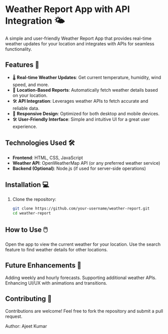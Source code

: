 # Weather Report App with API Integration 🌤️

A simple and user-friendly Weather Report App that provides real-time weather updates for your location and integrates with APIs for seamless functionality.

## Features 🚀
- 🌡️ **Real-time Weather Updates**: Get current temperature, humidity, wind speed, and more.
- 📍 **Location-Based Reports**: Automatically fetch weather details based on your location.
- 🛠️ **API Integration**: Leverages weather APIs to fetch accurate and reliable data.
- 🎨 **Responsive Design**: Optimized for both desktop and mobile devices.
- 🛠️ **User-Friendly Interface**: Simple and intuitive UI for a great user experience.

## Technologies Used 🛠️
- **Frontend**: HTML, CSS, JavaScript
- **Weather API**: OpenWeatherMap API (or any preferred weather service)
- **Backend (Optional)**: Node.js (if used for server-side operations)

## Installation 💻
1. Clone the repository:
   ```bash
   git clone https://github.com/your-username/weather-report.git
   cd weather-report


## How to Use 🖱️
Open the app to view the current weather for your location.
Use the search feature to find weather details for other locations.


## Future Enhancements 🌟
Adding weekly and hourly forecasts.
Supporting additional weather APIs.
Enhancing UI/UX with animations and transitions.
## Contributing 🤝
Contributions are welcome! Feel free to fork the repository and submit a pull request.

Author: Ajeet Kumar